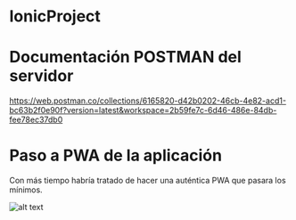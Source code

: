 # IonicProject


# Documentación POSTMAN del servidor
https://web.postman.co/collections/6165820-d42b0202-46cb-4e82-acd1-bc63b2f0e90f?version=latest&workspace=2b59fe7c-6d46-486e-84db-fee78ec37db0

# Paso a PWA de la aplicación
Con más tiempo habría tratado de hacer una auténtica PWA que pasara los mínimos.

![alt text](https://i.imgur.com/rTKLtm6.png)